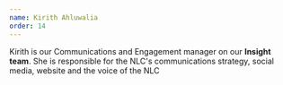 ```yaml
---
name: Kirith Ahluwalia
order: 14
---
```

Kirith is our Communications and Engagement manager on our **Insight team**. She is responsible for the NLC's communications strategy, social media, website and the voice of the NLC